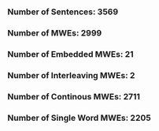 ### Number of Sentences: 3569
### Number of MWEs: 2999

### Number of Embedded MWEs: 21

### Number of Interleaving MWEs: 2

### Number of Continous MWEs: 2711

### Number of Single Word MWEs: 2205